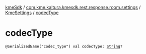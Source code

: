 [kmeSdk](../../index.md) / [com.kme.kaltura.kmesdk.rest.response.room.settings](../index.md) / [KmeSettings](index.md) / [codecType](./codec-type.md)

# codecType

`@SerializedName("codec_type") val codecType: `[`String`](https://kotlinlang.org/api/latest/jvm/stdlib/kotlin/-string/index.html)`?`